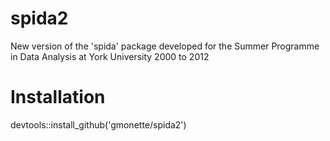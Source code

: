 # spida2
New version of the 'spida' package developed for the Summer Programme in Data Analysis at York University 2000 to 2012
# Installation
devtools::install_github('gmonette/spida2')
